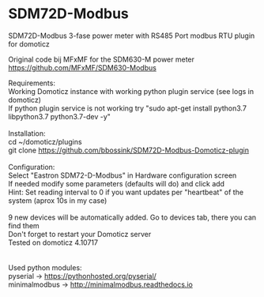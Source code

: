 # SDM72D-Modbus
SDM72D-Modbus 3-fase power meter with RS485 Port modbus RTU plugin for domoticz

Original code bij MFxMF for the SDM630-M power meter https://github.com/MFxMF/SDM630-Modbus

Requirements: <br>
Working Domoticz instance with working python plugin service (see logs in domoticz)<br>
If python plugin service is not working try "sudo apt-get install python3.7 libpython3.7 python3.7-dev -y"<br>
<br>
Installation: <br>
cd ~/domoticz/plugins<br>
git clone https://github.com/bbossink/SDM72D-Modbus-Domoticz-plugin <br>
<br>
Configuration: <br>
Select "Eastron SDM72-D-Modbus" in Hardware configuration screen<br>
If needed modify some parameters (defaults will do) and click add<br>
Hint: Set reading interval to 0 if you want updates per "heartbeat" of the system (aprox 10s in my case)<br>
<br>
9 new devices will be automatically added. Go to devices tab, there you can find them<br>
Don't forget to restart your Domoticz server<br>
Tested on domoticz 4.10717
<br><br><br>
Used python modules: <br>
pyserial -> https://pythonhosted.org/pyserial/ <br>
minimalmodbus -> http://minimalmodbus.readthedocs.io<br>
